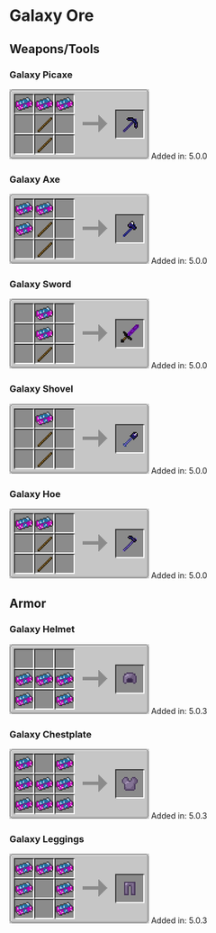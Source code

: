 # Galaxy Ore

## Weapons/Tools

### Galaxy Picaxe

![](../.gitbook/assets/grafik.png) Added in: 5.0.0

### Galaxy Axe

![](<../.gitbook/assets/grafik (1).png>) Added in: 5.0.0

### Galaxy Sword

![](<../.gitbook/assets/grafik (12).png>) Added in: 5.0.0

### Galaxy Shovel

![](<../.gitbook/assets/grafik (5).png>) Added in: 5.0.0

### Galaxy Hoe

![](<../.gitbook/assets/grafik (14).png>) Added in: 5.0.0

## Armor

### Galaxy Helmet

![](<../.gitbook/assets/grafik (15).png>) Added in: 5.0.3

### Galaxy Chestplate

![](<../.gitbook/assets/grafik (7).png>) Added in: 5.0.3

### Galaxy Leggings

![](<../.gitbook/assets/grafik (11).png>) Added in: 5.0.3
